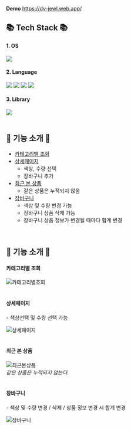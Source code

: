 __Demo__ https://dv-jewl.web.app/


<div align=>
   <h2>📚 Tech Stack 📚</h2>
</div>

<div align=>
  <h4>1. OS</h4>
  <img src="https://img.shields.io/badge/macOS-000000?style=flat&logo=macOs&logoColor=white" />
</div>

<div align=>
  <h4>2. Language</h4>
  <img src="https://img.shields.io/badge/HTML5-E34F26?style=flat&logo=HTML5&logoColor=white" />
  <img src="https://img.shields.io/badge/CSS3-1572B6?style=flat&logo=CSS3&logoColor=white" />
  <img src="https://img.shields.io/badge/JavaScript-F7DF1E?style=flat&logo=JavaScript&logoColor=white" />
  <img src="https://img.shields.io/badge/React-61DAFB?style=flat&logo=React&logoColor=white" />
</div>

<div align=>
  <h4>3. Library</h4>
  <img src="https://img.shields.io/badge/React-61DAFB?style=flat&logo=React&logoColor=white" />
</div>

<br>

<div >
   <h2>💫 기능 소개 💫</h2>
  <div>
   <ul>
     <li><a href="#카테고리별-조회">카테고리별 조회</a></li>
     <li>
       <a href="#상세페이지">상세페이지</a>
       <ul>
         <li>색상, 수량 선택</li>
         <li>장바구니 추가</li>
       </ul>
     </li>
     <li>
       <a href="#최근-본-상품">최근 본 상품</a>
       <ul>
         <li>같은 상품은 누적되지 않음</li>
       </ul>
     </li>
     <li>
       <a href="#장바구니">장바구니</a>
       <ul>
         <li>색상 및 수량 변경 가능</li>
         <li>장바구니 상품 삭제 가능</li>
         <li>장바구니 상품 정보가 변경될 때마다 합계 변경</li>
       </ul>
     </li>
   </ul>
  </div>
</div>

<br>

<h2>💫 기능 소개 💫</h2>
<h4>카테고리별 조회</h4>

![카테고리별조회](https://github.com/jhj-sharon/art_stroke/assets/123581946/1a1e2c68-4d18-4835-8ff9-4dc76fb40606)
<br><br>

<h4>상세페이지</h4>
<span>- 색상선택 및 수량 선택 가능</span>

![상세페이지](https://github.com/jhj-sharon/art_stroke/assets/123581946/3390d30e-9a25-4387-b5ce-a405f29ba817)
<br><br>

<h4>최근 본 상품</h4>

![최근본상품](https://github.com/jhj-sharon/art_stroke/assets/123581946/fb487a19-f5b2-483e-9576-319b87044d7d)
<br> *같은 상품은 누적되지 않는다.*
<br><br>

<h4>장바구니</h4>
<span>- 색상 및 수량 변경 / 삭제 / 상품 정보 변경 시 합계 변경</span>

![장바구니](https://github.com/jhj-sharon/art_stroke/assets/123581946/76436553-79c1-4974-991e-03624faf378a)


